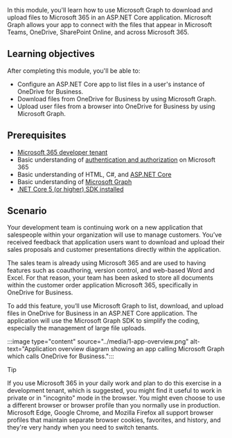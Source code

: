 In this module, you'll learn how to use Microsoft Graph to download and upload files to Microsoft 365 in an ASP.NET Core application. Microsoft Graph allows your app to connect with the files that appear in Microsoft Teams, OneDrive, SharePoint Online, and across Microsoft 365. 

## Learning objectives

After completing this module, you'll be able to:

  - Configure an ASP.NET Core app to list files in a user's instance of OneDrive for Business.
  - Download files from OneDrive for Business by using Microsoft Graph.
  - Upload user files from a browser into OneDrive for Business by using Microsoft Graph.

## Prerequisites

  - [Microsoft 365 developer tenant](https://developer.microsoft.com/office/dev-program?ocid=MSlearn&WT.mc_id=m365-30352-cxa)  
  - Basic understanding of [authentication and authorization](/learn/modules/getting-started-identity/?WT.mc_id=m365-30352-cxa) on Microsoft 365
  - Basic understanding of HTML, C#, and [ASP.NET Core](/aspnet/core/razor-pages/?WT.mc_id=m365-30352-cxa) 
  - Basic understanding of [Microsoft Graph](/learn/modules/msgraph-intro-overview/?WT.mc_id=m365-30352-cxa) 
  - [.NET Core 5 (or higher) SDK installed](https://dot.net?WT.mc_id=m365-30352-cxa)

## Scenario

Your development team is continuing work on a new application that salespeople within your organization will use to manage customers. You’ve received feedback that application users want to download and upload their sales proposals and customer presentations directly within the application. 

The sales team is already using Microsoft 365 and are used to having features such as coauthoring, version control, and web-based Word and Excel. For that reason, your team has been asked to store all documents within the customer order application Microsoft 365, specifically in OneDrive for Business.

To add this feature, you’ll use Microsoft Graph to list, download, and upload files in OneDrive for Business in an ASP.NET Core application. The application will use the Microsoft Graph SDK to simplify the coding, especially the management of large file uploads.

:::image type="content" source="../media/1-app-overview.png" alt-text="Application overview diagram showing an app calling Microsoft Graph which calls OneDrive for Business.":::

> [!TIP]
> If you use Microsoft 365 in your daily work and plan to do this exercise in a development tenant, which is suggested, you might find it useful to work in private or in "incognito" mode in the browser. You might even choose to use a different browser or browser profile than you normally use in production. Microsoft Edge, Google Chrome, and Mozilla Firefox all support browser profiles that maintain separate browser cookies, favorites, and history, and they're very handy when you need to switch tenants.
